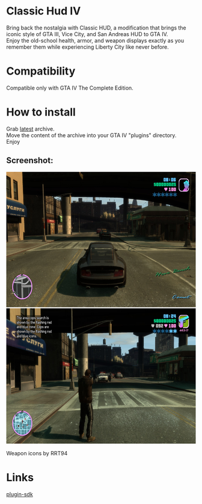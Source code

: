 # Classic Hud IV
Bring back the nostalgia with Classic HUD, a modification that brings the iconic style of GTA III, Vice City, and San Andreas HUD to GTA IV.\
Enjoy the old-school health, armor, and weapon displays exactly as you remember them while experiencing Liberty City like never before.

# Compatibility
Compatible only with GTA IV The Complete Edition.

# How to install
Grab [latest](https://github.com/gennariarmando/iv-classichud/releases) archive. \
Move the content of the archive into your GTA IV "plugins" directory. \
Enjoy

## Screenshot:
<p align="center">
<img src="https://raw.githubusercontent.com/gennariarmando/iv-classichud/refs/heads/main/screens/screen1.jpg" width="640" height="360">
<img src="https://raw.githubusercontent.com/gennariarmando/iv-classichud/refs/heads/main/screens/screen2.jpg" width="640" height="360">
</p>

Weapon icons by RRT94

# Links
[plugin-sdk](https://github.com/DK22Pac/plugin-sdk)
